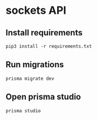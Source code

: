 # sockets API

## Install requirements

    pip3 install -r requirements.txt

## Run migrations

    prisma migrate dev

## Open prisma studio

    prisma studio